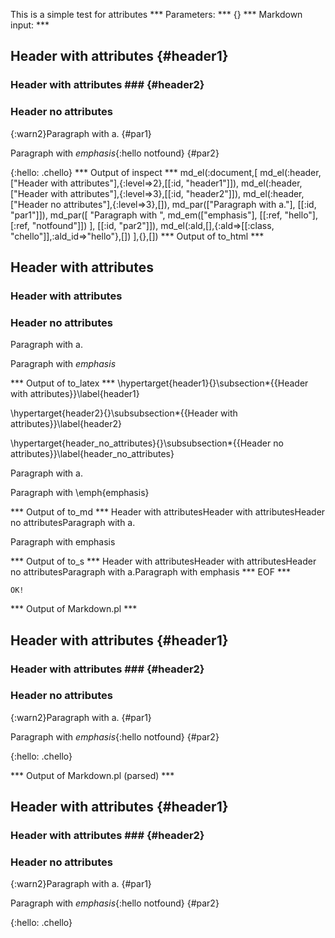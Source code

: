 This is a simple test for attributes
*** Parameters: ***
{}
*** Markdown input: ***

Header with attributes	{#header1}	
----------------------

### Header with attributes ###	{#header2}	

### Header no attributes ###

{:warn2}Paragraph with a.
{#par1}

Paragraph with *emphasis*{:hello notfound}
   {#par2}

{:hello: .chello}
*** Output of inspect ***
md_el(:document,[
	md_el(:header,["Header with attributes"],{:level=>2},[[:id, "header1"]]),
	md_el(:header,["Header with attributes"],{:level=>3},[[:id, "header2"]]),
	md_el(:header,["Header no attributes"],{:level=>3},[]),
	md_par(["Paragraph with a."], [[:id, "par1"]]),
	md_par([
		"Paragraph with ",
		md_em(["emphasis"], [[:ref, "hello"], [:ref, "notfound"]])
	], [[:id, "par2"]]),
	md_el(:ald,[],{:ald=>[[:class, "chello"]],:ald_id=>"hello"},[])
],{},[])
*** Output of to_html ***

<h2 id='header1'>Header with attributes</h2>

<h3 id='header2'>Header with attributes</h3>

<h3 id='header_no_attributes'>Header no attributes</h3>

<p id='par1'>Paragraph with a.</p>

<p id='par2'>Paragraph with <em class='chello'>emphasis</em></p>

*** Output of to_latex ***
\hypertarget{header1}{}\subsection*{{Header with attributes}}\label{header1}

\hypertarget{header2}{}\subsubsection*{{Header with attributes}}\label{header2}

\hypertarget{header_no_attributes}{}\subsubsection*{{Header no attributes}}\label{header_no_attributes}

Paragraph with a.

Paragraph with \emph{emphasis}


*** Output of to_md ***
Header with attributesHeader with attributesHeader no attributesParagraph with a.

Paragraph with emphasis


*** Output of to_s ***
Header with attributesHeader with attributesHeader no attributesParagraph with a.Paragraph with emphasis
*** EOF ***



	OK!



*** Output of Markdown.pl ***
<h2>Header with attributes  {#header1}  </h2>

<h3>Header with attributes ###  {#header2}</h3>

<h3>Header no attributes</h3>

<p>{:warn2}Paragraph with a.
{#par1}</p>

<p>Paragraph with <em>emphasis</em>{:hello notfound}
   {#par2}</p>

<p>{:hello: .chello}</p>

*** Output of Markdown.pl (parsed) ***
<h2>Header with attributes {#header1} </h2
    ><h3>Header with attributes ### {#header2}</h3
    ><h3>Header no attributes</h3
    ><p>{:warn2}Paragraph with a.
{#par1}</p
    ><p>Paragraph with <em>emphasis</em
      >{:hello notfound}
 {#par2}</p
    ><p>{:hello: .chello}</p
  >